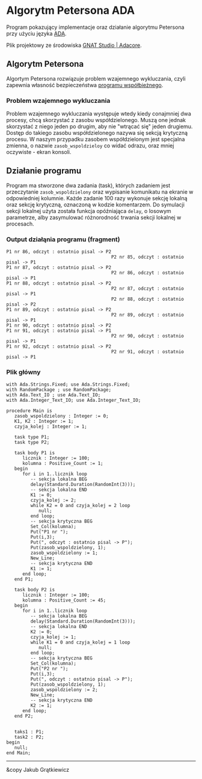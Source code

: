 # Algorytm Petersona ADA
Program pokazujący implementacje oraz działanie algorytmu Petersona przy użyciu języka [ADA](https://pl.wikipedia.org/wiki/Ada_(j%C4%99zyk_programowania)). 

Plik projektowy ze środowiska [GNAT Studio | Adacore](https://www.adacore.com/gnatpro/toolsuite/gnatstudio).

## Algorytm Petersona
Algortym Petersona rozwiązuje problem wzajemnego wykluczania, czyli zapewnia własność bezpieczeństwa [programu współbieżnego](https://pl.wikipedia.org/wiki/Przetwarzanie_wsp%C3%B3%C5%82bie%C5%BCne).

### Problem wzajemnego wykluczania
Problem wzajemnego wykluczania występuje wtedy kiedy conajmniej dwa procesy, chcą skorzystać z zasobu współdzielonego. Muszą one jednak skorzystać z niego jeden po drugim, aby nie "wtrącać się" jeden drugiemu. Dostęp do takiego zasobu współdzielonego nazywa się sekcją krytyczną procesu. W naszym przypadku zasobem współdzielonym jest specjalna zmienna, o nazwie `zasob_wspoldzieloy` co widać odrazu, oraz mniej oczywiste - ekran konsoli.

## Działanie programu
Program ma stworzone dwa zadania (task), których zadaniem jest przeczytanie `zasob_wspoldzielony` oraz wypisanie komunikatu na ekranie w odpowiedniej kolumnie. Każde zadanie 100 razy wykonuje sekcję lokalną oraz sekcję krytyczną, oznaczoną w kodzie komentarzem. Do symulacji sekcji lokalnej użyta została funkcja opóźniająca `delay`, o losowym parametrze, alby zasymulować różnorodność trwania sekcji lokalnej w procesach.

### Output działąnia programu (fragment)
```
P1 nr 86, odczyt : ostatnio pisal -> P2
                                       P2 nr 85, odczyt : ostatnio pisal -> P1
P1 nr 87, odczyt : ostatnio pisal -> P2
                                       P2 nr 86, odczyt : ostatnio pisal -> P1
P1 nr 88, odczyt : ostatnio pisal -> P2
                                       P2 nr 87, odczyt : ostatnio pisal -> P1
                                       P2 nr 88, odczyt : ostatnio pisal -> P2
P1 nr 89, odczyt : ostatnio pisal -> P2
                                       P2 nr 89, odczyt : ostatnio pisal -> P1
P1 nr 90, odczyt : ostatnio pisal -> P2
P1 nr 91, odczyt : ostatnio pisal -> P1
                                       P2 nr 90, odczyt : ostatnio pisal -> P1
P1 nr 92, odczyt : ostatnio pisal -> P2
                                       P2 nr 91, odczyt : ostatnio pisal -> P1
```

### Plik główny

```
with Ada.Strings.Fixed; use Ada.Strings.Fixed;
with RandomPackage ; use RandomPackage;
with Ada.Text_IO ; use Ada.Text_IO;
with Ada.Integer_Text_IO; use Ada.Integer_Text_IO;

procedure Main is
   zasob_wspoldzielony : Integer := 0;
   K1, K2 : Integer := 1;
   czyja_kolej : Integer := 1;
   
   task type P1;
   task type P2;
   
   task body P1 is
      licznik : Integer := 100;
      kolumna : Positive_Count := 1;
   begin
      for i in 1..licznik loop
         -- sekcja lokalna BEG
         delay(Standard.Duration(RandomInt(3)));
         -- sekcja lokalna END
         K1 := 0;
         czyja_kolej := 2;
         while K2 = 0 and czyja_kolej = 2 loop
            null;
         end loop;
         -- sekcja krytyczna BEG
         Set_Col(kolumna);
         Put("P1 nr ");
         Put(i,3);
         Put(", odczyt : ostatnio pisal -> P");
         Put(zasob_wspoldzielony, 1);         
         zasob_wspoldzielony := 1;
         New_Line;
         -- sekcja krytyczna END
         K1 := 1;         
      end loop;
   end P1;
   
   task body P2 is
      licznik : Integer := 100;
      kolumna : Positive_Count := 45;
   begin
      for i in 1..licznik loop
         -- sekcja lokalna BEG
         delay(Standard.Duration(RandomInt(3)));
         -- sekcja lokalna END
         K2 := 0;
         czyja_kolej := 1;
         while K1 = 0 and czyja_kolej = 1 loop
            null;
         end loop;
         -- sekcja krytyczna BEG
         Set_Col(kolumna);
         Put("P2 nr ");
         Put(i,3);
         Put(", odczyt : ostatnio pisal -> P");
         Put(zasob_wspoldzielony, 1);         
         zasob_wspoldzielony := 2;
         New_Line;
         -- sekcja krytyczna END
         K2 := 1;         
      end loop;      
   end P2;
   
   
   taks1 : P1;
   task2 : P2;
begin
   null;
end Main;

```
---
&copy Jakub Grątkiewicz
